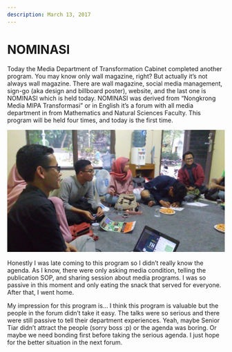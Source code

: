 ```yaml
---
description: March 13, 2017
---
```


# NOMINASI

Today the Media Department of Transformation Cabinet completed another program. You may know only wall magazine, right? But actually it’s not always wall magazine. There are wall magazine, social media management, sign-go (aka design and billboard poster), website, and the last one is NOMINASI which is held today. NOMINASI was derived from “Nongkrong Media MIPA Transformasi” or in English it’s a forum with all media department in from Mathematics and Natural Sciences Faculty. This program will be held four times, and today is the first time.

![](<../../.gitbook/assets/image (34).png>)

Honestly I was late coming to this program so I didn’t really know the agenda. As I know, there were only asking media condition, telling the publication SOP, and sharing session about media programs. I was so passive in this moment and only eating the snack that served for everyone. After that, I went home.

My impression for this program is… I think this program is valuable but the people in the forum didn’t take it easy. The talks were so serious and there were still passive to tell their department experiences. Yeah, maybe Senior Tiar didn’t attract the people (sorry boss :p) or the agenda was boring. Or maybe we need bonding first before taking the serious agenda. I just hope for the better situation in the next forum.
